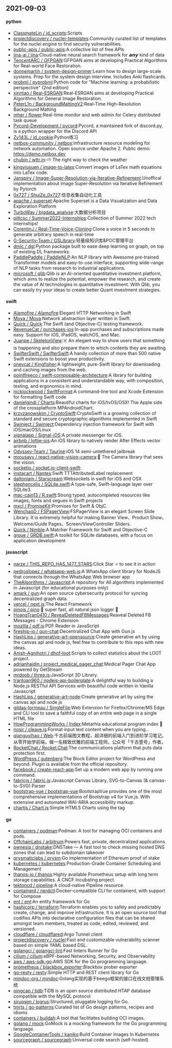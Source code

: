 ## 2021-09-03

#### python
* [ClassmateLin / jd_scripts](https://github.com/ClassmateLin/jd_scripts):Scripts
* [projectdiscovery / nuclei-templates](https://github.com/projectdiscovery/nuclei-templates):Community curated list of templates for the nuclei engine to find security vulnerabilities.
* [public-apis / public-apis](https://github.com/public-apis/public-apis):A collective list of free APIs
* [jina-ai / jina](https://github.com/jina-ai/jina):Cloud-native neural search framework for 𝙖𝙣𝙮 kind of data
* [TencentARC / GFPGAN](https://github.com/TencentARC/GFPGAN):GFPGAN aims at developing Practical Algorithms for Real-world Face Restoration.
* [donnemartin / system-design-primer](https://github.com/donnemartin/system-design-primer):Learn how to design large-scale systems. Prep for the system design interview. Includes Anki flashcards.
* [probml / pyprobml](https://github.com/probml/pyprobml):Python code for "Machine learning: a probabilistic perspective" (2nd edition)
* [xinntao / Real-ESRGAN](https://github.com/xinntao/Real-ESRGAN):Real-ESRGAN aims at developing Practical Algorithms for General Image Restoration.
* [PeterL1n / BackgroundMattingV2](https://github.com/PeterL1n/BackgroundMattingV2):Real-Time High-Resolution Background Matting
* [mher / flower](https://github.com/mher/flower):Real-time monitor and web admin for Celery distributed task queue
* [Pycord-Development / pycord](https://github.com/Pycord-Development/pycord):Pycord, a maintained fork of discord.py, is a python wrapper for the Discord API
* [Zy143L / jd_cookie](https://github.com/Zy143L/jd_cookie):Python练习
* [netbox-community / netbox](https://github.com/netbox-community/netbox):Infrastructure resource modeling for network automation. Open source under Apache 2. Public demo: https://demo.netbox.dev
* [chubin / wttr.in](https://github.com/chubin/wttr.in):⛅
The right way to check the weather
* [kingyiusuen / image-to-latex](https://github.com/kingyiusuen/image-to-latex):Convert images of LaTex math equations into LaTex code.
* [Janspiry / Image-Super-Resolution-via-Iterative-Refinement](https://github.com/Janspiry/Image-Super-Resolution-via-Iterative-Refinement):Unoffical implementation about Image Super-Resolution via Iterative Refinement by Pytorch
* [0x727 / ShuiZe_0x727](https://github.com/0x727/ShuiZe_0x727):信息收集自动化工具
* [apache / superset](https://github.com/apache/superset):Apache Superset is a Data Visualization and Data Exploration Platform
* [TurboWay / bigdata_analyse](https://github.com/TurboWay/bigdata_analyse):大数据分析项目
* [pittcsc / Summer2022-Internships](https://github.com/pittcsc/Summer2022-Internships):Collection of Summer 2022 tech internships!
* [CorentinJ / Real-Time-Voice-Cloning](https://github.com/CorentinJ/Real-Time-Voice-Cloning):Clone a voice in 5 seconds to generate arbitrary speech in real-time
* [G-Security-Team / GSLibrary](https://github.com/G-Security-Team/GSLibrary):轻量级知识库&POC管理平台
* [dmlc / dgl](https://github.com/dmlc/dgl):Python package built to ease deep learning on graph, on top of existing DL frameworks.
* [PaddlePaddle / PaddleNLP](https://github.com/PaddlePaddle/PaddleNLP):An NLP library with Awesome pre-trained Transformer models and easy-to-use interface, supporting wide-range of NLP tasks from research to industrial applications.
* [microsoft / qlib](https://github.com/microsoft/qlib):Qlib is an AI-oriented quantitative investment platform, which aims to realize the potential, empower the research, and create the value of AI technologies in quantitative investment. With Qlib, you can easily try your ideas to create better Quant investment strategies.

#### swift
* [Alamofire / Alamofire](https://github.com/Alamofire/Alamofire):Elegant HTTP Networking in Swift
* [Moya / Moya](https://github.com/Moya/Moya):Network abstraction layer written in Swift.
* [Quick / Quick](https://github.com/Quick/Quick):The Swift (and Objective-C) testing framework.
* [RevenueCat / purchases-ios](https://github.com/RevenueCat/purchases-ios):In-app purchases and subscriptions made easy. Support for iOS, iPadOS, watchOS, and Mac.
* [Juanpe / SkeletonView](https://github.com/Juanpe/SkeletonView):☠️
An elegant way to show users that something is happening and also prepare them to which contents they are awaiting
* [SwifterSwift / SwifterSwift](https://github.com/SwifterSwift/SwifterSwift):A handy collection of more than 500 native Swift extensions to boost your productivity.
* [onevcat / Kingfisher](https://github.com/onevcat/Kingfisher):A lightweight, pure-Swift library for downloading and caching images from the web.
* [pointfreeco / swift-composable-architecture](https://github.com/pointfreeco/swift-composable-architecture):A library for building applications in a consistent and understandable way, with composition, testing, and ergonomics in mind.
* [nicklockwood / SwiftFormat](https://github.com/nicklockwood/SwiftFormat):A command-line tool and Xcode Extension for formatting Swift code
* [danielgindi / Charts](https://github.com/danielgindi/Charts):Beautiful charts for iOS/tvOS/OSX! The Apple side of the crossplatform MPAndroidChart.
* [krzyzanowskim / CryptoSwift](https://github.com/krzyzanowskim/CryptoSwift):CryptoSwift is a growing collection of standard and secure cryptographic algorithms implemented in Swift
* [Swinject / Swinject](https://github.com/Swinject/Swinject):Dependency injection framework for Swift with iOS/macOS/Linux
* [signalapp / Signal-iOS](https://github.com/signalapp/Signal-iOS):A private messenger for iOS.
* [airbnb / lottie-ios](https://github.com/airbnb/lottie-ios):An iOS library to natively render After Effects vector animations
* [Odyssey-Team / Taurine](https://github.com/Odyssey-Team/Taurine):iOS 14 semi-untethered jailbreak
* [mrousavy / react-native-vision-camera](https://github.com/mrousavy/react-native-vision-camera):📸
The Camera library that sees the vision.
* [socketio / socket.io-client-swift](https://github.com/socketio/socket.io-client-swift):
* [instacart / Nantes](https://github.com/instacart/Nantes):Swift TTTAttributedLabel replacement
* [daltoniam / Starscream](https://github.com/daltoniam/Starscream):Websockets in swift for iOS and OSX
* [stephencelis / SQLite.swift](https://github.com/stephencelis/SQLite.swift):A type-safe, Swift-language layer over SQLite3.
* [mac-cain13 / R.swift](https://github.com/mac-cain13/R.swift):Strong typed, autocompleted resources like images, fonts and segues in Swift projects
* [mxcl / PromiseKit](https://github.com/mxcl/PromiseKit):Promises for Swift & ObjC.
* [WenchaoD / FSPagerView](https://github.com/WenchaoD/FSPagerView):FSPagerView is an elegant Screen Slide Library. It is extremely helpful for making Banner View、Product Show、Welcome/Guide Pages、Screen/ViewController Sliders.
* [Quick / Nimble](https://github.com/Quick/Nimble):A Matcher Framework for Swift and Objective-C
* [groue / GRDB.swift](https://github.com/groue/GRDB.swift):A toolkit for SQLite databases, with a focus on application development

#### javascript
* [narze / THIS_REPO_HAS_1477_STARS](https://github.com/narze/THIS_REPO_HAS_1477_STARS):Click Star
⭐️
to see it in action
* [pedroslopez / whatsapp-web.js](https://github.com/pedroslopez/whatsapp-web.js):A WhatsApp client library for NodeJS that connects through the WhatsApp Web browser app
* [TheAlgorithms / Javascript](https://github.com/TheAlgorithms/Javascript):A repository for All algorithms implemented in Javascript (for educational purposes only)
* [amark / gun](https://github.com/amark/gun):An open source cybersecurity protocol for syncing decentralized graph data.
* [vercel / next.js](https://github.com/vercel/next.js):The React Framework
* [pinojs / pino](https://github.com/pinojs/pino):🌲
super fast, all natural json logger
🌲
* [HoangTran0410 / RevealDeletedFBMessages](https://github.com/HoangTran0410/RevealDeletedFBMessages):Reaveal Deleted FB Messages - Chrome Extension
* [mozilla / pdf.js](https://github.com/mozilla/pdf.js):PDF Reader in JavaScript
* [fireship-io / gun-chat](https://github.com/fireship-io/gun-chat):Decentralized Chat App with Gun.js
* [HashLips / generative-art-opensource](https://github.com/HashLips/generative-art-opensource):Create generative art by using the canvas api and node js, feel free to contribute to this repo with new ideas.
* [Anish-Agnihotri / dhof-loot](https://github.com/Anish-Agnihotri/dhof-loot):Scripts to collect statistics about the LOOT project.
* [adrianhajdin / project_medical_pager_chat](https://github.com/adrianhajdin/project_medical_pager_chat):Medical Pager Chat App powered by GetStream
* [mrdoob / three.js](https://github.com/mrdoob/three.js):JavaScript 3D Library.
* [trantoan960 / nodejs-api-boilerplate](https://github.com/trantoan960/nodejs-api-boilerplate):A delightful way to building a Node.js RESTful API Services with beautiful code written in Vanilla Javascript
* [HashLips / generative-art-node](https://github.com/HashLips/generative-art-node):Create generative art by using the canvas api and node js
* [gildas-lormeau / SingleFile](https://github.com/gildas-lormeau/SingleFile):Web Extension for Firefox/Chrome/MS Edge and CLI tool to save a faithful copy of an entire web page in a single HTML file
* [HowProgrammingWorks / Index](https://github.com/HowProgrammingWorks/Index):Metarhia educational program index
📖
* [nosir / cleave.js](https://github.com/nosir/cleave.js):Format input text content when you are typing...
* [qianguyihao / Web](https://github.com/qianguyihao/Web):千古前端图文教程，超详细的前端入门到进阶学习笔记。从零开始学前端，做一名精致优雅的前端工程师。公众号「千古壹号」作者。
* [RocketChat / Rocket.Chat](https://github.com/RocketChat/Rocket.Chat):The communications platform that puts data protection first.
* [WordPress / gutenberg](https://github.com/WordPress/gutenberg):The Block Editor project for WordPress and beyond. Plugin is available from the official repository.
* [facebook / create-react-app](https://github.com/facebook/create-react-app):Set up a modern web app by running one command.
* [fabricjs / fabric.js](https://github.com/fabricjs/fabric.js):Javascript Canvas Library, SVG-to-Canvas (& canvas-to-SVG) Parser
* [bootstrap-vue / bootstrap-vue](https://github.com/bootstrap-vue/bootstrap-vue):BootstrapVue provides one of the most comprehensive implementations of Bootstrap v4 for Vue.js. With extensive and automated WAI-ARIA accessibility markup.
* [chartjs / Chart.js](https://github.com/chartjs/Chart.js):Simple HTML5 Charts using the <canvas> tag

#### go
* [containers / podman](https://github.com/containers/podman):Podman: A tool for managing OCI containers and pods.
* [OffchainLabs / arbitrum](https://github.com/OffchainLabs/arbitrum):Powers fast, private, decentralized applications
* [pwnesia / dnstake](https://github.com/pwnesia/dnstake):DNSTake — A fast tool to check missing hosted DNS zones that can lead to subdomain takeover
* [prysmaticlabs / prysm](https://github.com/prysmaticlabs/prysm):Go implementation of Ethereum proof of stake
* [kubernetes / kubernetes](https://github.com/kubernetes/kubernetes):Production-Grade Container Scheduling and Management
* [thanos-io / thanos](https://github.com/thanos-io/thanos):Highly available Prometheus setup with long term storage capabilities. A CNCF Incubating project.
* [tektoncd / pipeline](https://github.com/tektoncd/pipeline):A cloud-native Pipeline resource.
* [containerd / nerdctl](https://github.com/containerd/nerdctl):Docker-compatible CLI for containerd, with support for Compose
* [ent / ent](https://github.com/ent/ent):An entity framework for Go
* [hashicorp / terraform](https://github.com/hashicorp/terraform):Terraform enables you to safely and predictably create, change, and improve infrastructure. It is an open source tool that codifies APIs into declarative configuration files that can be shared amongst team members, treated as code, edited, reviewed, and versioned.
* [cloudflare / cloudflared](https://github.com/cloudflare/cloudflared):Argo Tunnel client
* [projectdiscovery / nuclei](https://github.com/projectdiscovery/nuclei):Fast and customizable vulnerability scanner based on simple YAML based DSL.
* [golangci / golangci-lint](https://github.com/golangci/golangci-lint):Fast linters Runner for Go
* [cilium / cilium](https://github.com/cilium/cilium):eBPF-based Networking, Security, and Observability
* [aws / aws-sdk-go](https://github.com/aws/aws-sdk-go):AWS SDK for the Go programming language.
* [prometheus / blackbox_exporter](https://github.com/prometheus/blackbox_exporter):Blackbox prober exporter
* [go-resty / resty](https://github.com/go-resty/resty):Simple HTTP and REST client library for Go
* [mindoc-org / mindoc](https://github.com/mindoc-org/mindoc):Golang实现的基于beego框架的接口在线文档管理系统
* [pingcap / tidb](https://github.com/pingcap/tidb):TiDB is an open source distributed HTAP database compatible with the MySQL protocol
* [sirupsen / logrus](https://github.com/sirupsen/logrus):Structured, pluggable logging for Go.
* [tmrts / go-patterns](https://github.com/tmrts/go-patterns):Curated list of Go design patterns, recipes and idioms
* [containers / buildah](https://github.com/containers/buildah):A tool that facilitates building OCI images.
* [golang / mock](https://github.com/golang/mock):GoMock is a mocking framework for the Go programming language.
* [GoogleContainerTools / kaniko](https://github.com/GoogleContainerTools/kaniko):Build Container Images In Kubernetes
* [sourcegraph / sourcegraph](https://github.com/sourcegraph/sourcegraph):Universal code search (self-hosted)
